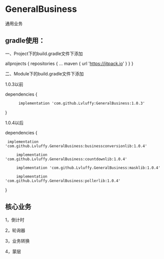 # GeneralBusiness
通用业务

## gradle使用：

一、Project下的build.gradle文件下添加

allprojects {
    repositories {
      ...
      maven { url 'https://jitpack.io' }
    }
}

二、Module下的build.gradle文件下添加

1.0.3以前

dependencies {

          implementation 'com.github.Lvluffy:GeneralBusiness:1.0.3'
	  
}

1.0.4以后

dependencies {

	 implementation 'com.github.Lvluffy.GeneralBusiness:businessconversionlib:1.0.4'
	 
         implementation 'com.github.Lvluffy.GeneralBusiness:countdownlib:1.0.4'
	 
         implementation 'com.github.Lvluffy.GeneralBusiness:masklib:1.0.4'
	 
         implementation 'com.github.Lvluffy.GeneralBusiness:pollerlib:1.0.4'
	 
}

## 核心业务

1，倒计时

2，轮询器

3，业务转换

4，蒙层
